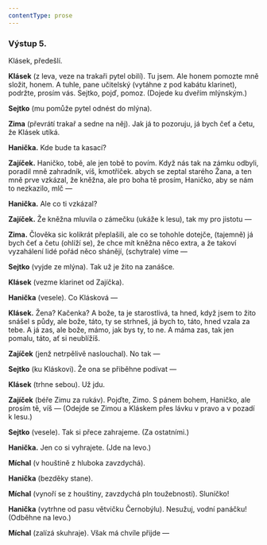 ```yaml
---
contentType: prose
---
```


### Výstup 5.

Klásek, předešlí.

**Klásek** (z leva, veze na trakaři pytel obilí). Tu jsem. Ale honem pomozte mně složit, honem. A tuhle, pane učitelský (vytáhne z pod kabátu klarinet), podržte, prosím vás. Sejtko, pojď, pomoz. (Dojede ku dveřím mlýnským.) 

**Sejtko** (mu pomůže pytel odnést do mlýna). 

**Zima** (převrátí trakař a sedne na něj). Jak já to pozoruju, já bych čeť a četu, že Klásek utíká. 

**Hanička.** Kde bude ta kasací? 

**Zajíček.** Haničko, tobě, ale jen tobě to povím. Když nás tak na zámku odbyli, poradil mně zahradník, víš, kmotříček. abych se zeptal starého Žana, a ten mně prve vzkázal, že kněžna, ale pro boha tě prosím, Haničko, aby se nám to nezkazilo, mlč — 

**Hanička.** Ale co ti vzkázal? 

**Zajíček.** Že kněžna mluvila o zámečku (ukáže k lesu), tak my pro jistotu —

**Zima.** Člověka sic kolikrát přeplašili, ale co se tohohle dotejče, (tajemně) já bych čeť a četu (ohlíží se), že chce mít kněžna něco extra, a že takoví vyzahálení lidé pořád něco shánějí, (schytrale) víme —

**Sejtko** (vyjde ze mlýna). Tak už je žito na zanášce. 

**Klásek** (vezme klarinet od Zajíčka). 

**Hanička** (vesele). Co Klásková — 

**Klásek.** Žena? Kačenka? A bože, ta je starostlivá, ta hned, když jsem to žito snášel s půdy, ale bože, táto, ty se strhneš, já bych to, táto, hned vzala za tebe. A já zas, ale bože, mámo, jak bys ty, to ne. A máma zas, tak jen pomalu, táto, ať si neublížíš.

**Zajíček** (jenž netrpělivě naslouchal). No tak — 

**Sejtko** (ku Kláskovi). Že ona se přiběhne podívat —

**Klásek** (trhne sebou). Už jdu.

**Zajíček** (béře Zimu za rukáv). Pojďte, Zimo. S pánem bohem, Haničko, ale prosím tě, víš — (Odejde se Zimou a Kláskem přes lávku v pravo a v pozadí k lesu.)

**Sejtko** (vesele). Tak si přece zahrajeme. (Za ostatními.)

**Hanička.** Jen co si vyhrajete. (Jde na levo.)

**Míchal** (v houštině z hluboka zavzdychá).

**Hanička** (bezděky stane).

**Míchal** (vynoří se z houštiny, zavzdychá pln toužebnosti). Sluníčko!

**Hanička** (vytrhne od pasu větvičku Černobýlu). Nesužuj, vodní panáčku! (Odběhne na levo.)

**Míchal** (zalízá skuhraje). Však má chvíle přijde —

